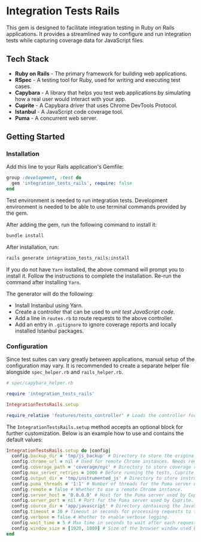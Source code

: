# Integration Tests Rails

This gem is designed to facilitate integration testing in Ruby on Rails applications. It provides a streamlined way to configure and run integration tests while capturing coverage data for JavaScript files.

## Tech Stack

- **Ruby on Rails** - The primary framework for building web applications.
- **RSpec** - A testing tool for Ruby, used for writing and executing test cases.
- **Capybara** - A library that helps you test web applications by simulating how a real user would interact with your app.
- **Cuprite** - A Capybara driver that uses Chrome DevTools Protocol.
- **Istanbul** - A JavaScript code coverage tool.
- **Puma** - A concurrent web server.

## Getting Started

### Installation

Add this line to your Rails application's Gemfile:

```ruby
group :development, :test do
  gem 'integration_tests_rails', require: false
end
```

Test environment is needed to run integration tests. Development environment is needed to be able to use terminal commands provided by the gem.

After adding the gem, run the following command to install it:

```sh
bundle install
```

After installation, run:

```sh
rails generate integration_tests_rails:install
```

If you do not have `Yarn` installed, the above command will prompt you to install it. Follow the instructions to complete the installation. Re-run the command after installing `Yarn`.

The generator will do the following:
- Install Instanbul using Yarn.
- Create a controller that can be used to *unit test JavaScript code*.
- Add a line in `routes.rb` to route requests to the above controller.
- Add an entry in `.gitignore` to ignore coverage reports and locally installed Istanbul packages.

### Configuration

Since test suites can vary greatly between applications, manual setup of the configuration may vary. It is recommended to create a separate helper file alongside `spec_helper.rb` and `rails_helper.rb`.

```ruby
# spec/capybara_helper.rb

require 'integration_tests_rails'

IntegrationTestsRails.setup

require_relative 'features/tests_controller' # Loads the controller for unit testing JavaScript.
```

The `IntegrationTestsRails.setup` method accepts an optional block for further customization. Below is an example how to use and contains the default values:

```ruby
IntegrationTestsRails.setup do |config|
  config.backup_dir = 'tmp/js_backup' # Directory to store the original JavaScript files.
  config.chrome_url = nil # Used for remote Chrome instances. Needs remote to be true.
  config.coverage_path = 'coverage/nyc' # Directory to store coverage reports.
  config.max_server_retries = 1000 # Before running the tests, Cuprite starts a server to communicate with Chrome. This sets the maximum number of retries to connect to that server.
  config.output_dir = 'tmp/instrumented_js' # Directory to store instrumented JavaScript files.
  config.puma_threads = '1:1' # Number of threads for the Puma server used by Cuprite.
  config.remote = false # Whether to use a remote Chrome instance.
  config.server_host = '0.0.0.0' # Host for the Puma server used by Cuprite.
  config.server_port = nil # Port for the Puma server used by Cuprite.
  config.source_dir = 'app/javascript' # Directory containing the JavaScript files to be instrumented.
  config.timeout = 30 # Timeout in seconds for processing requests to the Puma server.
  config.verbose = false # Whether to enable verbose logging.
  config.wait_time = 5 # Max time in seconds to wait after each request by Capybara to load content.
  config.window_size = [1920, 1080] # Size of the browser window used by Cuprite.
end
```
